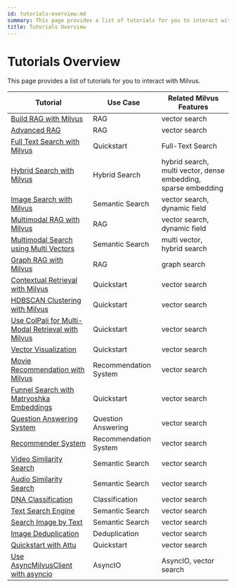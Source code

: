 ```yaml
---
id: tutorials-overview.md
summary: This page provides a list of tutorials for you to interact with Milvus.
title: Tutorials Overview
---
```


# Tutorials Overview

This page provides a list of tutorials for you to interact with Milvus.

| Tutorial | Use Case | Related Milvus Features | 
| -------- | -------- | --------- |
| [Build RAG with Milvus](build-rag-with-milvus.md) |  RAG | vector search |
| [Advanced RAG](how_to_enhance_your_rag.md) | RAG | vector search |
| [Full Text Search with Milvus](full_text_search_with_milvus.md) | Quickstart | Full-Text Search |
| [Hybrid Search with Milvus](hybrid_search_with_milvus.md) | Hybrid Search | hybrid search, multi vector, dense embedding, sparse embedding |
| [Image Search with Milvus](image_similarity_search.md) | Semantic Search | vector search, dynamic field |
| [Multimodal RAG with Milvus](multimodal_rag_with_milvus.md) | RAG | vector search, dynamic field |
| [Multimodal Search using Multi Vectors](multimodal_rag_with_milvus.md) | Semantic Search | multi vector, hybrid search |
| [Graph RAG with Milvus](graph_rag_with_milvus.md) | RAG | graph search |
| [Contextual Retrieval with Milvus](contextual_retrieval_with_milvus.md) | Quickstart | vector search |
| [HDBSCAN Clustering with Milvus](hdbscan_clustering_with_milvus.md) | Quickstart | vector search |
| [Use ColPali for Multi-Modal Retrieval with Milvus](use_ColPali_with_milvus.md) | Quickstart | vector search |
| [Vector Visualization](vector_visualization.md) | Quickstart | vector search |
| [Movie Recommendation with Milvus](movie_recommendation_with_milvus.md) | Recommendation System | vector search |
| [Funnel Search with Matryoshka Embeddings](funnel_search_with_matryoshka.md) | Quickstart | vector search |
| [Question Answering System](question_answering_system.md) | Question Answering | vector search |
| [Recommender System](recommendation_system.md) | Recommendation System | vector search |
| [Video Similarity Search](video_similarity_search.md) | Semantic Search | vector search |
| [Audio Similarity Search](audio_similarity_search.md) | Semantic Search | vector search |
| [DNA Classification](dna_sequence_classification.md) | Classification | vector search |
| [Text Search Engine](text_search_engine.md) | Semantic Search | vector search |
| [Search Image by Text](text_image_search.md) | Semantic Search | vector search |
| [Image Deduplication](image_deduplication_system.md) | Deduplication | vector search |
| [Quickstart with Attu](quickstart_with_attu.md) | Quickstart | vector search |
| [Use AsyncMilvusClient with asyncio](use-async-milvus-client-with-asyncio.md) | AsyncIO | AsyncIO, vector search |

